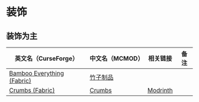 # 装饰

## 装饰为主

| 英文名（CurseForge）                                                                                | 中文名（MCMOD）                                  | 相关链接                                    | 备注 |
| --------------------------------------------------------------------------------------------------- | ------------------------------------------------ | ------------------------------------------- | ---- |
| [Bamboo Everything (Fabric)](https://www.curseforge.com/minecraft/mc-mods/bamboo-everything-fabric) | [竹子制品](https://www.mcmod.cn/class/1819.html) |                                             |      |
| [Crumbs (Fabric)](https://www.curseforge.com/minecraft/mc-mods/crumbs-fabric)                       | [Crumbs](https://www.mcmod.cn/class/7536.html)   | [Modrinth](https://modrinth.com/mod/crumbs) |      |
